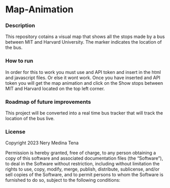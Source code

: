 # Map-Animation

### Description
This repository cotains a visual map that shows all the stops made by a bus between MIT and Harvard University. The marker indicates the location of the bus.

### How to run
In order for this to work you must use and API token and insert in the html and javascript files. Or else it wont work. Once you have inserted and API token you will get the map animation and click on the Show stops between MIT and Harvard located on the top left corner. 

### Roadmap of future improvements
This project will be converted into a real time bus tracker that will track the location of the bus live.   

### License
Copyright 2023 Nery Medina Tena

Permission is hereby granted, free of charge, to any person obtaining a copy of this software and associated documentation files (the “Software”), to deal in the Software without restriction, including without limitation the rights to use, copy, modify, merge, publish, distribute, sublicense, and/or sell copies of the Software, and to permit persons to whom the Software is furnished to do so, subject to the following conditions:
